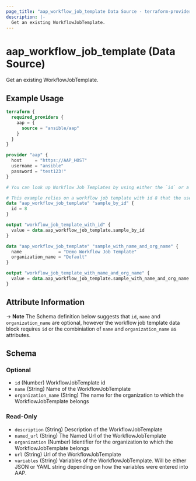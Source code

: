 ```yaml
---
page_title: "aap_workflow_job_template Data Source - terraform-provider-aap"
description: |-
  Get an existing WorkflowJobTemplate.
---
```


# aap_workflow_job_template (Data Source)

Get an existing WorkflowJobTemplate.


## Example Usage

```terraform
terraform {
  required_providers {
    aap = {
      source = "ansible/aap"
    }
  }
}

provider "aap" {
  host     = "https://AAP_HOST"
  username = "ansible"
  password = "test123!"
}

# You can look up Workflow Job Templates by using either the `id` or a combination of `name` and `organization_name`.

# This example relies on a workflow job template with id 8 that the user has access to.
data "aap_workflow_job_template" "sample_by_id" {
  id = 8
}

output "workflow_job_template_with_id" {
  value = data.aap_workflow_job_template.sample_by_id
}

data "aap_workflow_job_template" "sample_with_name_and_org_name" {
  name              = "Demo Workflow Job Template"
  organization_name = "Default"
}

output "workflow_job_template_with_name_and_org_name" {
  value = data.aap_workflow_job_template.sample_with_name_and_org_name
}
```


## Attribute Information

-> **Note** The Schema definition below suggests that `id`, `name` and `organization_name` are optional, however the workflow job template data block requires `id` or the combiniation of `name` and `organization_name` as attributes.

<!-- schema generated by tfplugindocs -->
## Schema

### Optional

- `id` (Number) WorkflowJobTemplate id
- `name` (String) Name of the WorkflowJobTemplate
- `organization_name` (String) The name for the organization to which the WorkflowJobTemplate belongs

### Read-Only

- `description` (String) Description of the WorkflowJobTemplate
- `named_url` (String) The Named Url of the WorkflowJobTemplate
- `organization` (Number) Identifier for the organization to which the WorkflowJobTemplate belongs
- `url` (String) Url of the WorkflowJobTemplate
- `variables` (String) Variables of the WorkflowJobTemplate. Will be either JSON or YAML string depending on how the variables were entered into AAP.
